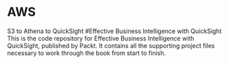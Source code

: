 # AWS
S3 to Athena to QuickSight
#Effective Business Intelligence with QuickSight This is the code repository for Effective Business Intelligence with QuickSight, published by Packt. It contains all the supporting project files necessary to work through the book from start to finish.
